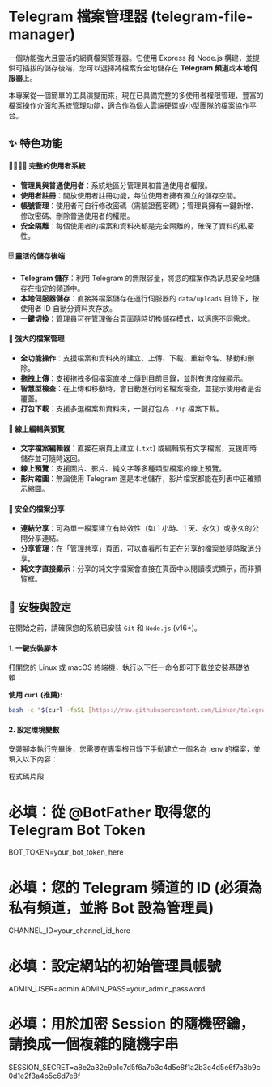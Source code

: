 # Telegram 檔案管理器 (telegram-file-manager)

一個功能強大且靈活的網頁檔案管理器。它使用 Express 和 Node.js 構建，並提供可插拔的儲存後端，您可以選擇將檔案安全地儲存在 **Telegram 頻道**或**本地伺服器**上。

本專案從一個簡單的工具演變而來，現在已具備完整的多使用者權限管理、豐富的檔案操作介面和系統管理功能，適合作為個人雲端硬碟或小型團隊的檔案協作平台。

## ✨ 特色功能

#### 👨‍👩‍👧‍👦 完整的使用者系統

* **管理員與普通使用者**：系統地區分管理員和普通使用者權限。
* **使用者註冊**：開放使用者註冊功能，每位使用者擁有獨立的儲存空間。
* **帳號管理**：使用者可自行修改密碼（需驗證舊密碼）；管理員擁有一鍵新增、修改密碼、刪除普通使用者的權限。
* **安全隔離**：每個使用者的檔案和資料夾都是完全隔離的，確保了資料的私密性。

#### 🗄️ 靈活的儲存後端

* **Telegram 儲存**：利用 Telegram 的無限容量，將您的檔案作為訊息安全地儲存在指定的頻道中。
* **本地伺服器儲存**：直接將檔案儲存在運行伺服器的 `data/uploads` 目錄下，按使用者 ID 自動分資料夾存放。
* **一鍵切換**：管理員可在管理後台頁面隨時切換儲存模式，以適應不同需求。

#### 📂 強大的檔案管理

* **全功能操作**：支援檔案和資料夾的建立、上傳、下載、重新命名、移動和刪除。
* **拖拽上傳**：支援拖拽多個檔案直接上傳到目前目錄，並附有進度條顯示。
* **智慧型檢查**：在上傳和移動時，會自動進行同名檔案檢查，並提示使用者是否覆蓋。
* **打包下載**：支援多選檔案和資料夾，一鍵打包為 `.zip` 檔案下載。

#### 📝 線上編輯與預覽

* **文字檔案編輯器**：直接在網頁上建立 (`.txt`) 或編輯現有文字檔案，支援即時儲存並可隨時返回。
* **線上預覽**：支援圖片、影片、純文字等多種類型檔案的線上預覽。
* **影片縮圖**：無論使用 Telegram 還是本地儲存，影片檔案都能在列表中正確顯示縮圖。

#### 🔗 安全的檔案分享

* **連結分享**：可為單一檔案建立有時效性（如 1 小時、1 天、永久）或永久的公開分享連結。
* **分享管理**：在「管理共享」頁面，可以查看所有正在分享的檔案並隨時取消分享。
* **純文字直接顯示**：分享的純文字檔案會直接在頁面中以閱讀模式顯示，而非預覽框。

## 🚀 安裝與設定

在開始之前，請確保您的系統已安裝 `Git` 和 `Node.js` (v16+)。

#### 1. 一鍵安裝腳本

打開您的 Linux 或 macOS 終端機，執行以下任一命令即可下載並安裝基礎依賴：

**使用 `curl` (推薦):**
```bash
bash -c "$(curl -fsSL [https://raw.githubusercontent.com/Limkon/telegram-file-manager/master/install.sh](https://raw.githubusercontent.com/Limkon/telegram-file-manager/master/install.sh))"
 ```
#### 2. 設定環境變數
安裝腳本執行完畢後，您需要在專案根目錄下手動建立一個名為 .env 的檔案，並填入以下內容：

程式碼片段

# 必填：從 @BotFather 取得您的 Telegram Bot Token
BOT_TOKEN=your_bot_token_here

# 必填：您的 Telegram 頻道的 ID (必須為私有頻道，並將 Bot 設為管理員)
CHANNEL_ID=your_channel_id_here

# 必填：設定網站的初始管理員帳號
ADMIN_USER=admin
ADMIN_PASS=your_admin_password

# 必填：用於加密 Session 的隨機密鑰，請換成一個複雜的隨機字串
SESSION_SECRET=a8e2a32e9b1c7d5f6a7b3c4d5e8f1a2b3c4d5e6f7a8b9c0d1e2f3a4b5c6d7e8f
